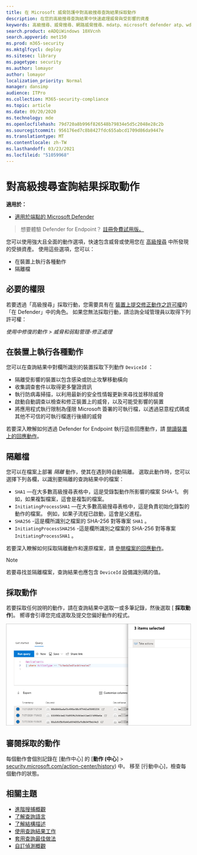 ```yaml
---
title: 在 Microsoft 威脅防護中對高級搜尋查詢結果採取動作
description: 在您的高級搜尋查詢結果中快速處理威脅與受影響的資產
keywords: 高級搜尋、威脅搜尋、網路威脅搜尋、mdatp、microsoft defender atp、wdatp 搜尋、查詢、遙測、自訂偵測、架構、kusto、避免超時、命令列、進程識別碼
search.product: eADQiWindows 10XVcnh
search.appverid: met150
ms.prod: m365-security
ms.mktglfcycl: deploy
ms.sitesec: library
ms.pagetype: security
ms.author: lomayor
author: lomayor
localization_priority: Normal
manager: dansimp
audience: ITPro
ms.collection: M365-security-compliance
ms.topic: article
ms.date: 09/20/2020
ms.technology: mde
ms.openlocfilehash: 79d720a8b996f826548b79834e5d5c2048e28c2b
ms.sourcegitcommit: 956176ed7c8b8427fdc655abcd1709d86da9447e
ms.translationtype: MT
ms.contentlocale: zh-TW
ms.lasthandoff: 03/23/2021
ms.locfileid: "51059968"
---
```

# <a name="take-action-on-advanced-hunting-query-results"></a>對高級搜尋查詢結果採取動作

**適用於：**
- [適用於端點的 Microsoft Defender](https://go.microsoft.com/fwlink/p/?linkid=2154037)

> 想要體驗 Defender for Endpoint？ [註冊免費試用版。](https://www.microsoft.com/microsoft-365/windows/microsoft-defender-atp?ocid=docs-wdatp-advancedhuntingref-abovefoldlink)

您可以使用強大且全面的動作選項，快速包含威脅或使用您在 [高級搜尋](advanced-hunting-overview.md) 中所發現的受損資產。 使用這些選項，您可以：

- 在裝置上執行各種動作
- 隔離檔

## <a name="required-permissions"></a>必要的權限

若要透過「高級搜尋」採取行動，您需要具有在 [裝置上提交修正動作之許可權](https://docs.microsoft.com/microsoft-365/security/defender-endpoint/user-roles#permission-options)的「在 Defender」中的角色。 如果您無法採取行動，請洽詢全域管理員以取得下列許可權：

*使用中修復的動作 > 威脅和弱點管理-修正處理*

## <a name="take-various-actions-on-devices"></a>在裝置上執行各種動作

您可以在查詢結果中對欄所識別的裝置採取下列動作 `DeviceId` ：

- 隔離受影響的裝置以包含感染或防止攻擊移動橫向
- 收集調查套件以取得更多鑒證資訊
- 執行防病毒掃描，以利用最新的安全性情報更新來尋找並移除威脅
- 啟動自動調查以檢查和修正裝置上的威脅，以及可能受影響的裝置
- 將應用程式執行限制為僅限 Microsoft 簽署的可執行檔，以透過惡意程式碼或其他不可信的可執行檔進行後續的威脅

若要深入瞭解如何透過 Defender for Endpoint 執行這些回應動作，請 [閱讀裝置上的回應動作](respond-machine-alerts.md)。

## <a name="quarantine-files"></a>隔離檔

您可以在檔案上部署 *隔離* 動作，使其在遇到時自動隔離。 選取此動作時，您可以選擇下列各欄，以識別要隔離的查詢結果中的檔案：

- `SHA1` —在大多數高級搜尋表格中，這是受錄製動作所影響的檔案 SHA-1。 例如，如果複製檔案，這會是複製的檔案。
- `InitiatingProcessSHA1` —在大多數高級搜尋表格中，這是負責初始化錄製的動作的檔案。 例如，如果子流程已啟動，這會是父進程。 
- `SHA256` -這是欄所識別之檔案的 SHA-256 對等專案 `SHA1` 。
- `InitiatingProcessSHA256` -這是欄所識別之檔案的 SHA-256 對等專案 `InitiatingProcessSHA1` 。

若要深入瞭解如何採取隔離動作和還原檔案，請 [參閱檔案的回應動作](respond-file-alerts.md)。

>[!NOTE]
>若要尋找並隔離檔案，查詢結果也應包含 `DeviceId` 設備識別碼的值。  

## <a name="take-action"></a>採取動作

若要採取任何說明的動作，請在查詢結果中選取一或多筆記錄，然後選取 [ **採取動作**]。 嚮導會引導您完成選取及提交您偏好動作的程式。

![具有檢查記錄之面板之選取記錄的影像](images/ah-take-actions.png)

## <a name="review-actions-taken"></a>審閱採取的動作

每個動作會個別記錄在 [動作中心] 的 [**動作 (中心**]  >   [security.microsoft.com/action-center/history](https://security.microsoft.com/action-center/history)) 中。 移至 [行動中心]，檢查每個動作的狀態。
 
## <a name="related-topics"></a>相關主題

- [進階搜捕概觀](advanced-hunting-overview.md)
- [了解查詢語言](advanced-hunting-query-language.md)
- [了解結構描述](advanced-hunting-schema-reference.md)
- [使用查詢結果工作](advanced-hunting-query-results.md)
- [套用查詢最佳做法](advanced-hunting-best-practices.md)
- [自訂偵測概觀](overview-custom-detections.md)
